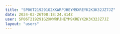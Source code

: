 ```yaml
---
title: "SP06T219291G2XKWRPJHEYM9XREYK2K3K32JZ7JZ"
date: 2024-02-26T08:18:24.414Z
user: SP06T219291G2XKWRPJHEYM9XREYK2K3K32JZ7JZ
layout: "users"
---
```

    